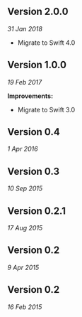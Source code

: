Version 2.0.0
-------------
_31 Jan 2018_

- Migrate to Swift 4.0

Version 1.0.0
-------------
_19 Feb 2017_

**Improvements:**

- Migrate to Swift 3.0

Version 0.4
-------------
_1 Apr 2016_


Version 0.3
-------------
_10 Sep 2015_


Version 0.2.1
-------------
_17 Aug 2015_


Version 0.2
-------------
_9 Apr 2015_


Version 0.2
-------------
_16 Feb 2015_
